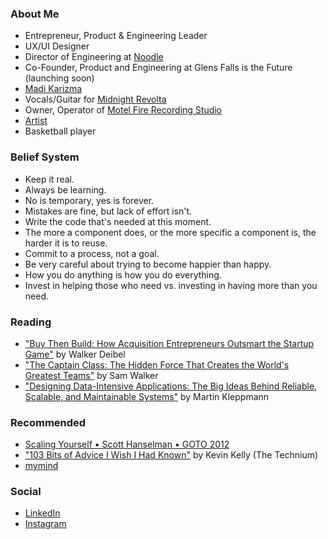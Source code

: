 ### About Me

* Entrepreneur, Product &amp; Engineering Leader
* UX/UI Designer
* Director of Engineering at [Noodle](https://about.noodle.com/)
* Co-Founder, Product and Engineering at Glens Falls is the Future (launching soon)
* [Madi Karizma](https://madikarizma.com)
* Vocals/Guitar for [Midnight Revolta](https://midnightrevolta.com)
* Owner, Operator of [Motel Fire Recording Studio](https://motelfirerecordingstudio.com)
* [Artist](https://www.instagram.com/p/CdrZWWgOjd5/)
* Basketball player

### Belief System

* Keep it real.
* Always be learning.
* No is temporary, yes is forever.
* Mistakes are fine, but lack of effort isn't.
* Write the code that's needed at this moment.
* The more a component does, or the more specific a component is, the harder it is to reuse.
* Commit to a process, not a goal.
* Be very careful about trying to become happier than happy.
* How you do anything is how you do everything.
* Invest in helping those who need vs. investing in having more than you need.

### Reading

* ["Buy Then Build: How Acquisition Entrepreneurs Outsmart the Startup Game"](https://www.amazon.com/Buy-Then-Build-Acquisition-Entrepreneurs-ebook/dp/B07JKM2F5Q) by Walker Deibel
* ["The Captain Class: The Hidden Force That Creates the World's Greatest Teams"](https://www.amazon.com/Captain-Class-Hidden-Creates-Greatest/dp/0812997190) by Sam Walker
* ["Designing Data-Intensive Applications: The Big Ideas Behind Reliable, Scalable, and Maintainable Systems"](https://www.amazon.com/Designing-Data-Intensive-Applications-Reliable-Maintainable/dp/1449373321) by Martin Kleppmann

### Recommended

* [Scaling Yourself • Scott Hanselman • GOTO 2012](https://www.youtube.com/watch?v=FS1mnISoG7U)
* ["103 Bits of Advice I Wish I Had Known"](https://kk.org/thetechnium/103-bits-of-advice-i-wish-i-had-known/) by Kevin Kelly (The Technium)
* [mymind](mymind.com)

### Social

* [LinkedIn](https://linkedin.com/in/madikarizma)
* [Instagram](https://instagram.com/madikarizma)
